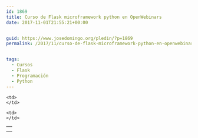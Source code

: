 ```yaml
---
id: 1869
title: Curso de Flask microframework python en OpenWebinars
date: 2017-11-01T21:55:21+00:00


guid: https://www.josedomingo.org/pledin/?p=1869
permalink: /2017/11/curso-de-flask-microframework-python-en-openwebinars/


tags:
  - Cursos
  - Flask
  - Programación
  - Python
---
```

<table>
  <tr>
    <td>
    </td>
    
    <td>
    </td>
  </tr>
  
  <tr>
    <td>
    </td>
    
    <td>
    </td>
  </tr>
</table>

<!-- AddThis Advanced Settings generic via filter on the_content -->

<!-- AddThis Share Buttons generic via filter on the_content -->